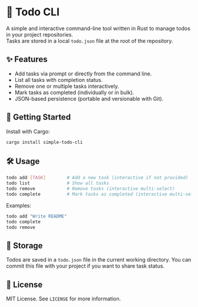 # 📝 Todo CLI

A simple and interactive command-line tool written in Rust to manage todos in your project repositories.  
Tasks are stored in a local `todo.json` file at the root of the repository.

## ✨ Features

- Add tasks via prompt or directly from the command line.
- List all tasks with completion status.
- Remove one or multiple tasks interactively.
- Mark tasks as completed (individually or in bulk).
- JSON-based persistence (portable and versionable with Git).

## 🚀 Getting Started

Install with Cargo:

```bash
cargo install simple-todo-cli
```

## 🛠 Usage

```bash
todo add [TASK]        # Add a new task (interactive if not provided)
todo list              # Show all tasks
todo remove            # Remove tasks (interactive multi-select)
todo complete          # Mark tasks as completed (interactive multi-select)
```

Examples:

```bash
todo add "Write README"
todo complete
todo remove
```

## 📂 Storage

Todos are saved in a `todo.json` file in the current working directory. You can commit this file with your project if you want to share task status.

## 📄 License

MIT License. See `LICENSE` for more information.
